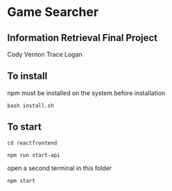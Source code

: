 # Game Searcher
## Information Retrieval Final Project

Cody Vernon
Trace Logan

## To install
npm must be installed on the system before installation

`bash install.sh`

## To start

`cd reactfrontend`

`npm run start-api`

open a second terminal in this folder

`npm start`
